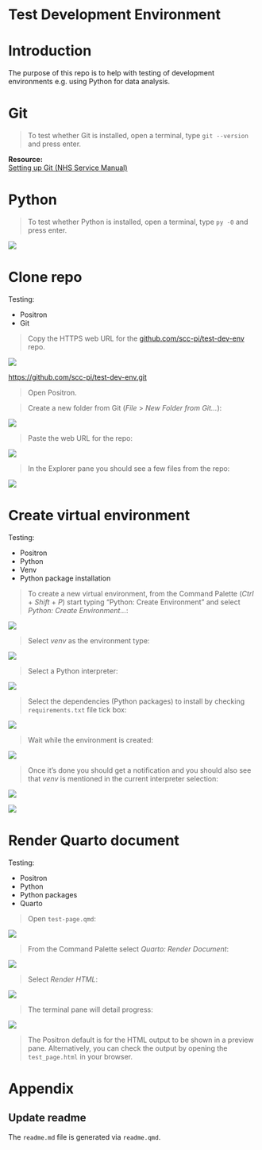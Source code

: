 # Test Development Environment


# Introduction

The purpose of this repo is to help with testing of development
environments e.g. using Python for data analysis.

# Git

> To test whether Git is installed, open a terminal, type
> `git --version` and press enter.

**Resource:**  
[Setting up Git (NHS Service
Manual)](https://prototype-kit.service-manual.nhs.uk/how-tos/git)

# Python

> To test whether Python is installed, open a terminal, type `py -0` and
> press enter.

![](resources/python-version.jpg)

# Clone repo

Testing:

- Positron  
- Git

> Copy the HTTPS web URL for the
> [github.com/scc-pi/test-dev-env](https://github.com/scc-pi/test-dev-env)
> repo.

![](resources/repo-web-url.jpg)

https://github.com/scc-pi/test-dev-env.git

> Open Positron.

> Create a new folder from Git (*File* \> *New Folder from Git…*):

![](resources/new-folder-git.jpg)

> Paste the web URL for the repo:

![](resources/paste-repo-url.jpg)

> In the Explorer pane you should see a few files from the repo:

![](resources/explorer-few-files.jpg)

# Create virtual environment

Testing:

- Positron  
- Python  
- Venv  
- Python package installation

> To create a new virtual environment, from the Command Palette
> (*Ctrl* + *Shift* + *P*) start typing “Python: Create Environment” and
> select *Python: Create Environment…*:

![](resources/cmd-palette-create-env.jpg)

> Select *venv* as the environment type:

![](resources/venv-select.jpg)

> Select a Python interpreter:

![](resources/python-interpreter-select.jpg)

> Select the dependencies (Python packages) to install by checking
> `requirements.txt` file tick box:

![](resources/requirements-select.jpg)

> Wait while the environment is created:

![](resources/creating-env.jpg)

> Once it’s done you should get a notification and you should also see
> that *venv* is mentioned in the current interpreter selection:

![](resources/env-created.jpg)

![](resources/selected-interpreter-venv.jpg)

# Render Quarto document

Testing:

- Positron  
- Python  
- Python packages  
- Quarto

> Open `test-page.qmd`:

![](resources/qmd-open.jpg)

> From the Command Palette select *Quarto: Render Document*:

![](resources/qmd-render.jpg)

> Select *Render HTML*:

![](resources/render-html.jpg)

> The terminal pane will detail progress:

![](resources/terminal-output.jpg)

> The Positron default is for the HTML output to be shown in a preview
> pane. Alternatively, you can check the output by opening the
> `test_page.html` in your browser.

# Appendix

## Update readme

The `readme.md` file is generated via `readme.qmd`.
